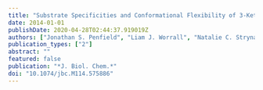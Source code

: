 ```yaml
---
title: "Substrate Specificities and Conformational Flexibility of 3-Ketosteroid 9α-Hydroxylases"
date: 2014-01-01
publishDate: 2020-04-28T02:44:37.919019Z
authors: ["Jonathan S. Penfield", "Liam J. Worrall", "Natalie C. Strynadka", "Lindsay D. Eltis"]
publication_types: ["2"]
abstract: ""
featured: false
publication: "*J. Biol. Chem.*"
doi: "10.1074/jbc.M114.575886"
---
```


